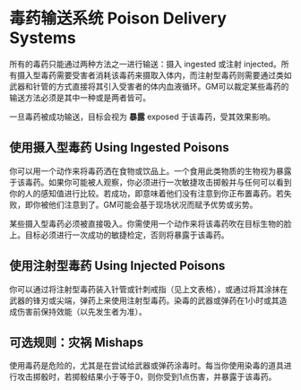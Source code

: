 # 毒药输送系统 Poison Delivery Systems

所有的毒药只能通过两种方法之一进行输送：摄入 ingested 或注射
injected。所有摄入型毒药需要受害者消耗该毒药来摄取入体内，而注射型毒药则需要通过类如武器和针管的方式直接将其引入受害者的体内血液循环。GM可以裁定某些毒药的输送方法必须是其中一种或是两者皆可。

一旦毒药被成功输送，目标会视为 **暴露** exposed 于该毒药，受其效果影响。

## 使用摄入型毒药 Using Ingested Poisons

你可以用一个动作来将毒药洒在食物或饮品上。一个食用此类物质的生物视为暴露于该毒药。如果你可能被人观察，你必须进行一次敏捷攻击掷骰并与任何可以看到你的人的感知值进行比较。若成功，即意味着他们没有注意到你正布置毒药。若失败，即你被他们注意到了。GM可能会基于现场状况而赋予优势或劣势。

某些摄入型毒药必须被直接吸入。你需使用一个动作来将该毒药吹在目标生物的脸上。目标必须进行一次成功的敏捷检定，否则将暴露于该毒药。

## 使用注射型毒药 Using Injected Poisons

你可以通过将注射型毒药装入针管或针刺戒指（见上文表格），或通过将其涂抹在武器的锋刃或尖端，弹药上来使用注射型毒药。染毒的武器或弹药在1小时或其造成伤害前保持效能（以先发生者为准）。

## 可选规则：灾祸 Mishaps

使用毒药是危险的，尤其是在尝试给武器或弹药涂毒时。每当你使用染毒的道具进行攻击掷骰时，若掷骰结果小于等于0，则你受到1点伤害，并暴露于该毒药。

